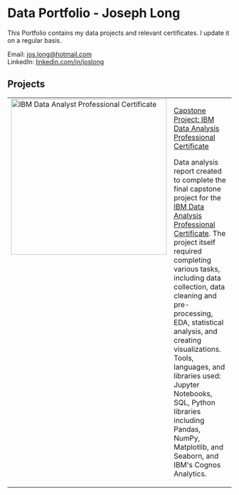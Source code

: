 <h1>Data Portfolio - Joseph Long</h1>
<p>This Portfolio contains my data projects and relevant certificates. I update it on a regular basis.</p>
<p>Email: <a href="mailto: jos.long@hotmail.com">jos.long@hotmail.com</a></br>
  LinkedIn: <a href="http://www.linkedin.com/in/joslong">linkedin.com/in/joslong</a></p>
             
<h2>Projects</h2>
<table>
  <!--<tr>
    <td valign="top">
      <img src="https://github.com/jos-long/Portfolio/blob/main/michael-d-2cDIzRnVq0Q-unsplash_2018.jpg" width="350" alt="High Rise Buildings by Michael D on Unsplash">
    </td>
    <td valign="top">
      <p><a href="https://github.com/jos-long/Climate-Exploration-Project">Climate Exploration Project</a></p>
      <p>[Two or three sentences max!] The objective of this is project is to... I compared various models... which resulted in a [quantifiable result].</p>
    </td>
  </tr>-->
  <tr>
    <td valign="top">
      <a href="a href="https://github.com/jos-long/Portfolio/blob/main/imb_data_an_cert_capstone_story.pdf""><img src="https://github.com/jos-long/Portfolio/blob/main/imb_data_an_pro_cert.jpg" width="350" alt="IBM Data Analyst Professional Certificate"></a>
    </td>
    <td valign="top">
      <p><a href="https://github.com/jos-long/Portfolio/blob/main/imb_data_an_cert_capstone_story.pdf">Capstone Project: IBM Data Analysis Professional Certificate</a></p>
      <p>Data analysis report created to complete the final capstone project for the <a href="https://github.com/jos-long/certificates_and_badges/blob/main/Certificate%2C%20Coursera%2C%20IBM%20Data%20analytist.pdf">IBM Data Analysis Professional Certificate</a>.  The project itself required completing various tasks, including data collection, data cleaning and pre-processing, EDA, statistical analysis, and creating visualizations.  Tools, languages, and libraries used: Jupyter Notebooks, SQL, Python libraries including Pandas, NumPy, Matplotlib, and Seaborn, and IBM's Cognos Analytics.</p>
    </td>
  </tr>
</table>  

<!--
Photo by <a href="https://unsplash.com/@alienaperture?utm_content=creditCopyText&utm_medium=referral&utm_source=unsplash">Michael D</a> on <a href="https://unsplash.com/photos/high-rise-buildings-2cDIzRnVq0Q?utm_content=creditCopyText&utm_medium=referral&utm_source=unsplash">Unsplash</a>
-->

</table>
